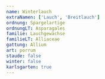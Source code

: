 ```yaml
---
name: Winterlauch
extraNamen: ['Lauch', 'Breitlauch']
ordnung: Spargelartige
ordnungLT: Asparagales
familie: Lauchgewächse
familieLT: Alliaceae
gattung: Allium
art: porrum
staude: false
winter: false
karlsgarten: true
---
```

